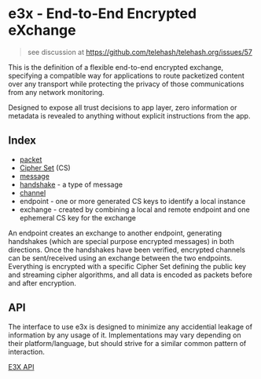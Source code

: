 e3x - End-to-End Encrypted eXchange
===================================

> see discussion at
> https://github.com/telehash/telehash.org/issues/57

This is the definition of a flexible end-to-end encrypted exchange, specifying a compatible way for applications to route packetized content over any transport while protecting the privacy of those communications from any network monitoring.

Designed to expose all trust decisions to app layer, zero information or metadata is revealed to anything without explicit instructions from the app.

## Index

* [packet](../lob/)
* [Cipher Set](cs/) (CS)
* [message](messages.md)
* [handshake](handshake.md) - a type of message
* [channel](channels.md)
* endpoint - one or more generated CS keys to identify a local instance
* exchange - created by combining a local and remote endpoint and one ephemeral CS key for the exchange

An endpoint creates an exchange to another endpoint, generating handshakes (which are special purpose encrypted messages) in both directions.  Once the handshakes have been verified, encrypted channels can be sent/received using an exchange between the two endpoints.  Everything is encrypted with a specific Cipher Set defining the public key and streaming cipher algorithms, and all data is encoded as packets before and after encryption.

## API

The interface to use e3x is designed to minimize any accidential leakage of information by any usage of it.  Implementations may vary depending on their platform/language, but should strive for a similar common pattern of interaction.

[E3X API](https://github.com/telehash/telehash-c/blob/master/src/e3x.h)

